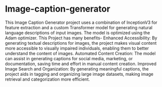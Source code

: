 # Image-caption-generator
This Image Caption Generator project uses a combination of InceptionV3 for feature extraction and a custom Transformer model for generating natural language descriptions of input images. The model is optimized using the Adam optimizer. This Project has many benefits-
Enhanced Accessibility: By generating textual descriptions for images, the project makes visual content more accessible to visually impaired individuals, enabling them to better understand the content of images.
Automated Content Creation: The model can assist in generating captions for social media, marketing, or documentation, saving time and effort in manual content creation.
Improved Image Search and Organization: By generating meaningful captions, the project aids in tagging and organizing large image datasets, making image retrieval and categorization more efficient.
